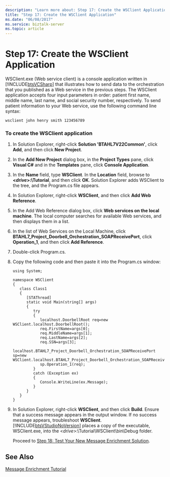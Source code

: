 ```yaml
---
description: "Learn more about: Step 17: Create the WSClient Application"
title: "Step 17: Create the WSClient Application"
ms.date: "06/08/2017"
ms.service: biztalk-server
ms.topic: article
---
```

# Step 17: Create the WSClient Application
WSClient.exe (Web service client) is a console application written in [!INCLUDE[btsVCSharp](../../includes/btsvcsharp-md.md)] that illustrates how to send data to the orchestration that you published as a Web service in the previous steps. The WSClient application accepts four input parameters in order: patient first name, middle name, last name, and social security number, respectively. To send patient information to your Web service, use the following command line syntax:  
  
```  
wsclient john henry smith 123456789  
```  
  
### To create the WSClient application  
  
1. In Solution Explorer, right-click **Solution 'BTAHL7V22Common'**, click **Add**, and then click **New Project**.  
  
2. In the **Add New Project** dialog box, in the **Project Types** pane, click **Visual C#** and in the **Templates** pane, click **Console Application**.  
  
3. In the **Name** field, type **WSClient**. In the **Location** field, browse to **\<*drive*\>:\Tutorial**, and then click **OK**. Solution Explorer adds WSClient to the tree, and the Program.cs file appears.  
  
4. In Solution Explorer, right-click **WSClient**, and then click **Add Web Reference**.  
  
5. In the Add Web Reference dialog box, click **Web services on the local machine**. The local computer searches for available Web services, and then displays them in a list.  
  
6. In the list of Web Services on the Local Machine, click **BTAHL7_Project_Doorbell_Orchestration_SOAPReceivePort**, click **Operation_1**, and then click **Add Reference**.  
  
7. Double-click Program.cs.  
  
8. Copy the following code and then paste it into the Program.cs window:  
  
   ```  
   using System;  
  
   namespace WSClient  
   {  
      class Class1  
      {  
         [STAThread]  
         static void Main(string[] args)  
         {  
            try   
            {  
               localhost.DoorbellRoot req=new WSClient.localhost.DoorbellRoot();  
               req.FirstName=args[0];  
               req.MiddleName=args[1];  
               req.LastName=args[2];  
               req.SSN=args[3];  
               localhost.BTAHL7_Project_Doorbell_Orchestration_SOAPReceivePort sp=new WSClient.localhost.BTAHL7_Project_Doorbell_Orchestration_SOAPReceivePort();  
               sp.Operation_1(req);  
            }  
            catch (Exception ex)  
            {  
               Console.WriteLine(ex.Message);  
            }  
         }  
      }  
   }  
   ```  
  
9. In Solution Explorer, right-click **WSClient**, and then click **Build**. Ensure that a success message appears in the output window. If no success message appears, troubleshoot **WSClient**. [!INCLUDE[btsVStudioNoVersion](../../includes/btsvstudionoversion-md.md)] places a copy of the executable, WSClient.exe, into the \<*drive*\>:\Tutorial\WSClient\bin\Debug folder.  
  
   Proceed to [Step 18: Test Your New Message Enrichment Solution](../../adapters-and-accelerators/accelerator-hl7/step-18-test-your-new-message-enrichment-solution.md).  
  
## See Also  
 [Message Enrichment Tutorial](../../adapters-and-accelerators/accelerator-hl7/message-enrichment-tutorial.md)
